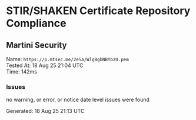 # STIR/SHAKEN Certificate Repository Compliance

## Martini Security

Name: `https://p.mtsec.me/2e5a/WlgBgbNBYbzU.pem`\
Tested At: 18 Aug 25 21:04 UTC\
Time: 142ms

### Issues

no warning, or error, or notice date level issues were found

Generated: 18 Aug 25 21:13 UTC